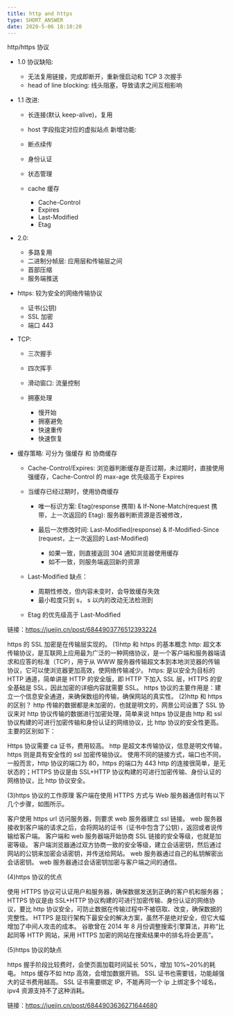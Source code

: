 ```yaml
---
title: http and https
type: SHORT_ANSWER
date: 2020-5-06 18:10:20
---
```


http/https 协议

- 1.0 协议缺陷:

  - 无法复用链接，完成即断开，重新慢启动和 TCP 3 次握手
  - head of line blocking: 线头阻塞，导致请求之间互相影响

- 1.1 改进:

  - 长连接(默认 keep-alive)，复用
  - host 字段指定对应的虚拟站点
    新增功能:

  - 断点续传
  - 身份认证
  - 状态管理
  - cache 缓存
    - Cache-Control
    - Expires
    - Last-Modified
    - Etag

- 2.0:

  - 多路复用
  - 二进制分帧层: 应用层和传输层之间
  - 首部压缩
  - 服务端推送

- https: 较为安全的网络传输协议

  - 证书(公钥)
  - SSL 加密
  - 端口 443

- TCP:

  - 三次握手
  - 四次挥手
  - 滑动窗口: 流量控制
  - 拥塞处理

    - 慢开始
    - 拥塞避免
    - 快速重传
    - 快速恢复

- 缓存策略: 可分为 强缓存 和 协商缓存

  - Cache-Control/Expires: 浏览器判断缓存是否过期，未过期时，直接使用强缓存，Cache-Control 的 max-age 优先级高于 Expires

  - 当缓存已经过期时，使用协商缓存

    - 唯一标识方案: Etag(response 携带) & If-None-Match(request 携带，上一次返回的 Etag): 服务器判断资源是否被修改，
    - 最后一次修改时间: Last-Modified(response) & If-Modified-Since (request，上一次返回的 Last-Modified)

      - 如果一致，则直接返回 304 通知浏览器使用缓存
      - 如不一致，则服务端返回新的资源

  - Last-Modified 缺点：

    - 周期性修改，但内容未变时，会导致缓存失效
    - 最小粒度只到 s， s 以内的改动无法检测到

  - Etag 的优先级高于 Last-Modified

链接：https://juejin.cn/post/6844903776512393224

https 的 SSL 加密是在传输层实现的。
(1)http 和 https 的基本概念
http: 超文本传输协议，是互联网上应用最为广泛的一种网络协议，是一个客户端和服务器端请求和应答的标准（TCP），用于从 WWW 服务器传输超文本到本地浏览器的传输协议，它可以使浏览器更加高效，使网络传输减少。
https: 是以安全为目标的 HTTP 通道，简单讲是 HTTP 的安全版，即 HTTP 下加入 SSL 层，HTTPS 的安全基础是 SSL，因此加密的详细内容就需要 SSL。
https 协议的主要作用是：建立一个信息安全通道，来确保数组的传输，确保网站的真实性。
(2)http 和 https 的区别？
http 传输的数据都是未加密的，也就是明文的，网景公司设置了 SSL 协议来对 http 协议传输的数据进行加密处理，简单来说 https 协议是由 http 和 ssl 协议构建的可进行加密传输和身份认证的网络协议，比 http 协议的安全性更高。
主要的区别如下：

Https 协议需要 ca 证书，费用较高。
http 是超文本传输协议，信息是明文传输，https 则是具有安全性的 ssl 加密传输协议。
使用不同的链接方式，端口也不同，一般而言，http 协议的端口为 80，https 的端口为 443
http 的连接很简单，是无状态的；HTTPS 协议是由 SSL+HTTP 协议构建的可进行加密传输、身份认证的网络协议，比 http 协议安全。

(3)https 协议的工作原理
客户端在使用 HTTPS 方式与 Web 服务器通信时有以下几个步骤，如图所示。

客户使用 https url 访问服务器，则要求 web 服务器建立 ssl 链接。
web 服务器接收到客户端的请求之后，会将网站的证书（证书中包含了公钥），返回或者说传输给客户端。
客户端和 web 服务器端开始协商 SSL 链接的安全等级，也就是加密等级。
客户端浏览器通过双方协商一致的安全等级，建立会话密钥，然后通过网站的公钥来加密会话密钥，并传送给网站。
web 服务器通过自己的私钥解密出会话密钥。
web 服务器通过会话密钥加密与客户端之间的通信。

(4)https 协议的优点

使用 HTTPS 协议可认证用户和服务器，确保数据发送到正确的客户机和服务器；
HTTPS 协议是由 SSL+HTTP 协议构建的可进行加密传输、身份认证的网络协议，要比 http 协议安全，可防止数据在传输过程中不被窃取、改变，确保数据的完整性。
HTTPS 是现行架构下最安全的解决方案，虽然不是绝对安全，但它大幅增加了中间人攻击的成本。
谷歌曾在 2014 年 8 月份调整搜索引擎算法，并称“比起同等 HTTP 网站，采用 HTTPS 加密的网站在搜索结果中的排名将会更高”。

(5)https 协议的缺点

https 握手阶段比较费时，会使页面加载时间延长 50%，增加 10%~20%的耗电。
https 缓存不如 http 高效，会增加数据开销。
SSL 证书也需要钱，功能越强大的证书费用越高。
SSL 证书需要绑定 IP，不能再同一个 ip 上绑定多个域名，ipv4 资源支持不了这种消耗。

链接：https://juejin.cn/post/6844903636271644680
